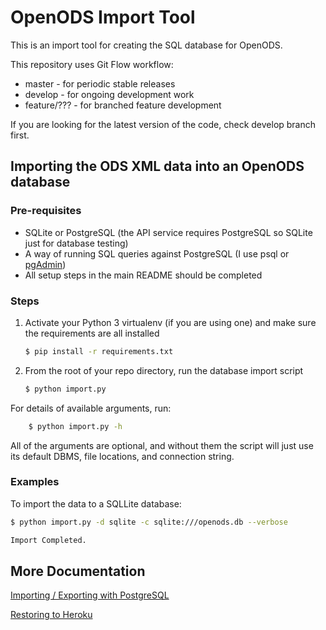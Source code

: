 # OpenODS Import Tool

This is an import tool for creating the SQL database for OpenODS.

This repository uses Git Flow workflow:

- master - for periodic stable releases
- develop - for ongoing development work
- feature/??? - for branched feature development

If you are looking for the latest version of the code,
check develop branch first.

## Importing the ODS XML data into an OpenODS database
### Pre-requisites
* SQLite or PostgreSQL (the API service requires PostgreSQL so SQLite just for database testing)
* A way of running SQL queries against PostgreSQL (I use psql or [pgAdmin](http://www.pgadmin.org/download/macosx.php))
* All setup steps in the main README should be completed

### Steps

1. Activate your Python 3 virtualenv (if you are using one) and make sure the requirements are all installed

    ```bash
    $ pip install -r requirements.txt
    ```

2. From the root of your repo directory, run the database import script

    ```bash
    $ python import.py
    ```

For details of available arguments, run:

```bash
    $ python import.py -h
```

All of the arguments are optional, and without them the script will just use its default DBMS, file locations, and connection string.

### Examples

To import the data to a SQLLite database:

```bash
$ python import.py -d sqlite -c sqlite:///openods.db --verbose

Import Completed.
```

## More Documentation

[Importing / Exporting with PostgreSQL](docs/importing_exporting_psql.md)

[Restoring to Heroku](docs/restoring_to_heroku_pg.md)
